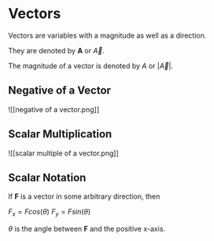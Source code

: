 # Vectors

Vectors are variables with a magnitude as well as a direction.

They are denoted by **A** or *${\vec{A}}$*.

The magnitude of a vector is denoted by *A* or |*${\vec{A}}$*|.

## Negative of a Vector

![[negative of a vector.png]]

## Scalar Multiplication
![[scalar multiple of a vector.png]]


## Scalar Notation
If **F** is a vector in some arbitrary direction, then

${F_x = F cos(\theta)}$
${F_y = F sin(\theta)}$

${\theta}$ is the angle between **F** and the positive x-axis.
